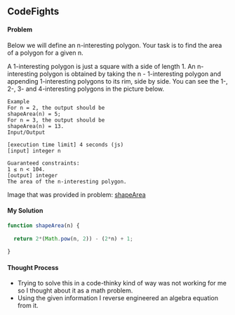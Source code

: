 ## CodeFights

#### Problem  

Below we will define an n-interesting polygon. Your task is to find the area of a polygon for a given n.

A 1-interesting polygon is just a square with a side of length 1. An n-interesting polygon is obtained by taking the n - 1-interesting polygon and appending 1-interesting polygons to its rim, side by side. You can see the 1-, 2-, 3- and 4-interesting polygons in the picture below.
```
Example  
For n = 2, the output should be  
shapeArea(n) = 5;  
For n = 3, the output should be  
shapeArea(n) = 13.
Input/Output

[execution time limit] 4 seconds (js)
[input] integer n

Guaranteed constraints:
1 ≤ n < 104.
[output] integer
The area of the n-interesting polygon.
```
Image that was provided in problem:
[shapeArea](https://codefightsuserpics.s3.amazonaws.com/tasks/shapeArea/img/area.png)  

#### My Solution

```javascript
function shapeArea(n) {
  
  return 2*(Math.pow(n, 2)) - (2*n) + 1;
  
}

```

#### Thought Process
- Trying to solve this in a code-thinky kind of way was not working for me so I thought about it as a math problem.
- Using the given information I reverse engineered an algebra equation from it.

